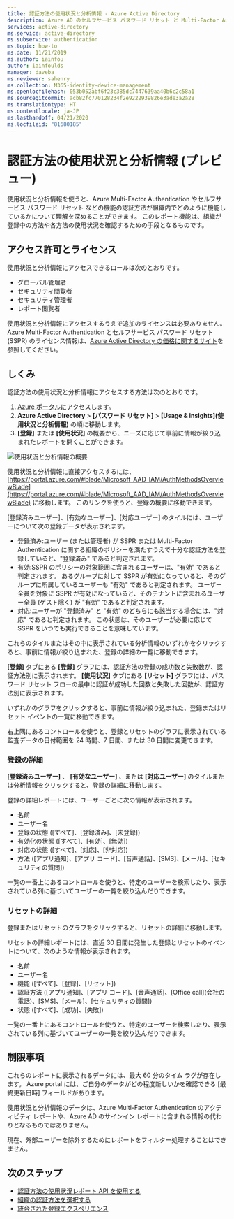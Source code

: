 ```yaml
---
title: 認証方法の使用状況と分析情報 - Azure Active Directory
description: Azure AD のセルフサービス パスワード リセット と Multi-Factor Authentication の認証方法の使用状況に関するレポート
services: active-directory
ms.service: active-directory
ms.subservice: authentication
ms.topic: how-to
ms.date: 11/21/2019
ms.author: iainfou
author: iainfoulds
manager: daveba
ms.reviewer: sahenry
ms.collection: M365-identity-device-management
ms.openlocfilehash: 053b052abf6f23c385dc7447639aa40b6c2c58a1
ms.sourcegitcommit: acb82fc770128234f2e9222939826e3ade3a2a28
ms.translationtype: HT
ms.contentlocale: ja-JP
ms.lasthandoff: 04/21/2020
ms.locfileid: "81680185"
---
```

# <a name="authentication-methods-usage--insights-preview"></a>認証方法の使用状況と分析情報 (プレビュー)

使用状況と分析情報を使うと、Azure Multi-Factor Authentication やセルフサービス パスワード リセット などの機能の認証方法が組織内でどのように機能しているかについて理解を深めることができます。 このレポート機能は、組織が登録中の方法や各方法の使用状況を確認するための手段となるものです。

## <a name="permissions-and-licenses"></a>アクセス許可とライセンス

使用状況と分析情報にアクセスできるロールは次のとおりです。

- グローバル管理者
- セキュリティ閲覧者
- セキュリティ管理者
- レポート閲覧者

使用状況と分析情報にアクセスするうえで追加のライセンスは必要ありません。 Azure Multi-Factor Authentication とセルフサービス パスワード リセット (SSPR) のライセンス情報は、[Azure Active Directory の価格に関するサイト](https://azure.microsoft.com/pricing/details/active-directory/)を参照してください。

## <a name="how-it-works"></a>しくみ

認証方法の使用状況と分析情報にアクセスする方法は次のとおりです。

1. [Azure ポータル](https://portal.azure.com)にアクセスします。
1. **Azure Active Directory** >  **[パスワード リセット]**  >  **[Usage & insights]\(使用状況と分析情報\)** の順に移動します。
1. **[登録]** または **[使用状況]** の概要から、ニーズに応じて事前に情報が絞り込まれたレポートを開くことができます。

![使用状況と分析情報の概要](./media/howto-authentication-methods-usage-insights/usage-insights-overview.png)

使用状況と分析情報に直接アクセスするには、[https://portal.azure.com/#blade/Microsoft_AAD_IAM/AuthMethodsOverviewBlade](https://portal.azure.com/#blade/Microsoft_AAD_IAM/AuthMethodsOverviewBlade) に移動します。 このリンクを使うと、登録の概要に移動できます。

[登録済みユーザー]、[有効なユーザー]、[対応ユーザー] のタイルには、ユーザーについて次の登録データが表示されます。

- 登録済み:ユーザー (または管理者) が SSPR または Multi-Factor Authentication に関する組織のポリシーを満たすうえで十分な認証方法を登録していると、"登録済み" であると判定されます。
- 有効:SSPR のポリシーの対象範囲に含まれるユーザーは、"有効" であると判定されます。 あるグループに対して SSPR が有効になっていると、そのグループに所属しているユーザーも "有効" であると判定されます。 ユーザー全員を対象に SSPR が有効になっていると、そのテナントに含まれるユーザー全員 (ゲスト除く) が "有効" であると判定されます。
- 対応:ユーザーが "登録済み" と "有効" のどちらにも該当する場合には、"対応" であると判定されます。 この状態は、そのユーザーが必要に応じて SSPR をいつでも実行できることを意味しています。

これらのタイルまたはその中に表示されている分析情報のいずれかをクリックすると、事前に情報が絞り込まれた、登録の詳細の一覧に移動できます。

**[登録]** タブにある **[登録]** グラフには、認証方法の登録の成功数と失敗数が、認証方法別に表示されます。 **[使用状況]** タブにある **[リセット]** グラフには、パスワード リセット フローの最中に認証が成功した回数と失敗した回数が、認証方法別に表示されます。

いずれかのグラフをクリックすると、事前に情報が絞り込まれた、登録またはリセット イベントの一覧に移動できます。

右上隅にあるコントロールを使うと、登録とリセットのグラフに表示されている監査データの日付範囲を 24 時間、7 日間、または 30 日間に変更できます。

### <a name="registration-details"></a>登録の詳細

**[登録済みユーザー]** 、 **[有効なユーザー]** 、または **[対応ユーザー]** のタイルまたは分析情報をクリックすると、登録の詳細に移動します。

登録の詳細レポートには、ユーザーごとに次の情報が表示されます。

- 名前
- ユーザー名
- 登録の状態 ([すべて]、[登録済み]、[未登録])
- 有効化の状態 ([すべて]、[有効]、[無効])
- 対応の状態 ([すべて]、[対応]、[非対応])
- 方法 ([アプリ通知]、[アプリ コード]、[音声通話]、[SMS]、[メール]、[セキュリティの質問])

一覧の一番上にあるコントロールを使うと、特定のユーザーを検索したり、表示されている列に基づいてユーザーの一覧を絞り込んだりできます。

### <a name="reset-details"></a>リセットの詳細

登録またはリセットのグラフをクリックすると、リセットの詳細に移動します。

リセットの詳細レポートには、直近 30 日間に発生した登録とリセットのイベントについて、次のような情報が表示されます。

- 名前
- ユーザー名
- 機能 ([すべて]、[登録]、[リセット])
- 認証方法 ([アプリ通知]、[アプリ コード]、[音声通話]、[Office call]\(会社の電話\)、[SMS]、[メール]、[セキュリティの質問])
- 状態 ([すべて]、[成功]、[失敗])

一覧の一番上にあるコントロールを使うと、特定のユーザーを検索したり、表示されている列に基づいてユーザーの一覧を絞り込んだりできます。

## <a name="limitations"></a>制限事項

これらのレポートに表示されるデータには、最大 60 分のタイム ラグが存在します。 Azure portal には、ご自分のデータがどの程度新しいかを確認できる [最終更新日時] フィールドがあります。

使用状況と分析情報のデータは、Azure Multi-Factor Authentication のアクティビティ レポートや、Azure AD のサインイン レポートに含まれる情報の代わりとなるものではありません。

現在、外部ユーザーを除外するためにレポートをフィルター処理することはできません。

## <a name="next-steps"></a>次のステップ

- [認証方法の使用状況レポート API を使用する](https://docs.microsoft.com/graph/api/resources/authenticationmethods-usage-insights-overview?view=graph-rest-beta)
- [組織の認証方法を選択する](concept-authentication-methods.md)
- [統合された登録エクスペリエンス](concept-registration-mfa-sspr-combined.md)
